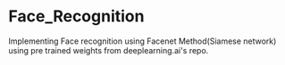 # Face_Recognition
Implementing Face recognition using Facenet Method(Siamese network) using pre trained weights from deeplearning.ai's  repo.
